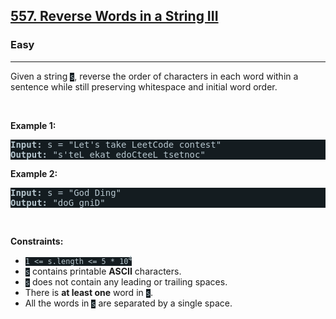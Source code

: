 <h2><a href="https://leetcode.com/problems/reverse-words-in-a-string-iii/">557. Reverse Words in a String III</a></h2><h3>Easy</h3><hr><div><p>Given a string <code style="background-color: rgb(20, 28, 32) !important; color: rgb(183, 198, 205) !important;">s</code>, reverse the order of characters in each word within a sentence while still preserving whitespace and initial word order.</p>

<p>&nbsp;</p>
<p><strong>Example 1:</strong></p>
<pre style="background-color: rgb(20, 28, 32) !important; color: rgb(182, 198, 206) !important;"><strong>Input:</strong> s = "Let's take LeetCode contest"
<strong>Output:</strong> "s'teL ekat edoCteeL tsetnoc"
</pre><p><strong>Example 2:</strong></p>
<pre style="background-color: rgb(20, 28, 32) !important; color: rgb(182, 198, 206) !important;"><strong>Input:</strong> s = "God Ding"
<strong>Output:</strong> "doG gniD"
</pre>
<p>&nbsp;</p>
<p><strong>Constraints:</strong></p>

<ul>
	<li><code style="background-color: rgb(20, 28, 32) !important; color: rgb(183, 198, 205) !important;">1 &lt;= s.length &lt;= 5 * 10<sup>4</sup></code></li>
	<li><code style="background-color: rgb(20, 28, 32) !important; color: rgb(183, 198, 205) !important;">s</code> contains printable <strong>ASCII</strong> characters.</li>
	<li><code style="background-color: rgb(20, 28, 32) !important; color: rgb(183, 198, 205) !important;">s</code> does not contain any leading or trailing spaces.</li>
	<li>There is <strong>at least one</strong> word in <code style="background-color: rgb(20, 28, 32) !important; color: rgb(183, 198, 205) !important;">s</code>.</li>
	<li>All the words in <code style="background-color: rgb(20, 28, 32) !important; color: rgb(183, 198, 205) !important;">s</code> are separated by a single space.</li>
</ul>
</div>